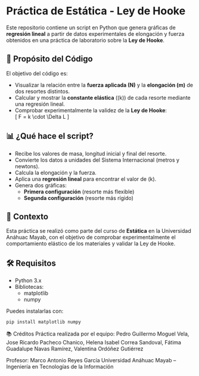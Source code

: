# Práctica de Estática - Ley de Hooke

Este repositorio contiene un script en Python que genera gráficas de **regresión lineal** a partir de datos experimentales de elongación y fuerza obtenidos en una práctica de laboratorio sobre la **Ley de Hooke**.

## 📌 Propósito del Código

El objetivo del código es:

- Visualizar la relación entre la **fuerza aplicada (N)** y la **elongación (m)** de dos resortes distintos.
- Calcular y mostrar la **constante elástica** (\(k\)) de cada resorte mediante una regresión lineal.
- Comprobar experimentalmente la validez de la **Ley de Hooke**:  
  \[
  F = k \cdot \Delta L
  \]

## 📊 ¿Qué hace el script?

- Recibe los valores de masa, longitud inicial y final del resorte.
- Convierte los datos a unidades del Sistema Internacional (metros y newtons).
- Calcula la elongación y la fuerza.
- Aplica una **regresión lineal** para encontrar el valor de \(k\).
- Genera dos gráficas:
  - **Primera configuración** (resorte más flexible)
  - **Segunda configuración** (resorte más rígido)

## 🧪 Contexto

Esta práctica se realizó como parte del curso de **Estática** en la Universidad Anáhuac Mayab, con el objetivo de comprobar experimentalmente el comportamiento elástico de los materiales y validar la Ley de Hooke.

## 🛠 Requisitos

- Python 3.x
- Bibliotecas:
  - matplotlib
  - numpy

Puedes instalarlas con:

```bash
pip install matplotlib numpy
```

📚 Créditos
Práctica realizada por el equipo:
Pedro Guillermo Moguel Vela, Jose Ricardo Pacheco Chanico, Helena Isabel Correa Sandoval, Fátima Guadalupe Navas Ramírez, Valentina Ordóñez Gutiérrez

Profesor: Marco Antonio Reyes García
Universidad Anáhuac Mayab – Ingeniería en Tecnologías de la Información
